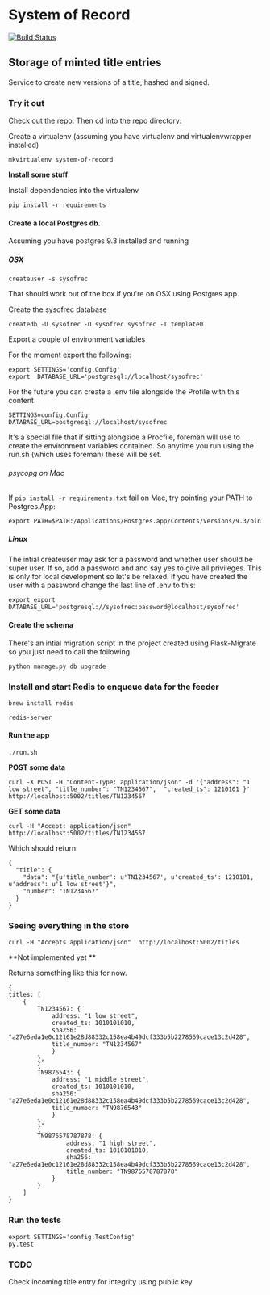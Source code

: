 System of Record
================

[![Build Status](https://travis-ci.org/LandRegistry/system-of-record.svg)](https://travis-ci.org/LandRegistry/system-of-record)

## Storage of minted title entries

Service to create new versions of a title, hashed and signed.

### Try it out

Check out the repo. Then cd into the repo directory:

 Create a virtualenv (assuming you have virtualenv and virtualenvwrapper installed)

 ```
 mkvirtualenv system-of-record
 ```

 **Install some stuff**

 Install dependencies into the virtualenv

```
pip install -r requirements
```

#### Create a local Postgres db.

Assuming you have postgres 9.3 installed and running

##### OSX

```
createuser -s sysofrec
```
 That should work out of the box if you're on OSX using Postgres.app.

Create the sysofrec database
```
createdb -U sysofrec -O sysofrec sysofrec -T template0
```

Export a couple of environment variables

For the moment export the following:

```
export SETTINGS='config.Config'
export  DATABASE_URL='postgresql://localhost/sysofrec'
```

For the future you can create a .env file alongside the Profile with this content

```
SETTINGS=config.Config
DATABASE_URL=postgresql://localhost/sysofrec
```

It's a special file that if sitting alongside a Procfile, foreman will use to create the environment variables contained. So anytime you run using
the run.sh (which uses foreman) these will be set.

###### psycopg on Mac

If ```pip install -r requirements.txt``` fail on Mac, try pointing your PATH to Postgres.App:


    export PATH=$PATH:/Applications/Postgres.app/Contents/Versions/9.3/bin

#####  Linux

The intial createuser may ask for a password and whether user should be super user. If so, add a password and and say yes to give
all privileges. This is only for local development so let's be relaxed. If you have created the user with a password change the last line of .env to this:

```
export export DATABASE_URL='postgresql://sysofrec:password@localhost/sysofrec'
```

#### Create the schema

There's an intial migration script in the project created using Flask-Migrate so you just need to call the following

```
python manage.py db upgrade

```

### Install and start Redis to enqueue data for the feeder

```
brew install redis
```

```
redis-server
```

#### Run the app

```
./run.sh
```

**POST some data**

```
curl -X POST -H "Content-Type: application/json" -d '{"address": "1 low street", "title_number": "TN1234567",  "created_ts": 1210101 }' http://localhost:5002/titles/TN1234567
```


**GET some data**

```
curl -H "Accept: application/json"  http://localhost:5002/titles/TN1234567
```

Which should return:

```
{
  "title": {
    "data": "{u'title_number': u'TN1234567', u'created_ts': 1210101, u'address': u'1 low street'}",
    "number": "TN1234567"
  }
}
```

### Seeing everything in the store

```
curl -H "Accepts application/json"  http://localhost:5002/titles
```

 **Not implemented yet **

Returns something like this for now.

```
{
titles: [
    {
        TN1234567: {
            address: "1 low street",
            created_ts: 1010101010,
            sha256: "a27e6eda1e0c12161e28d88332c158ea4b49dcf333b5b2278569cace13c2d428",
            title_number: "TN1234567"
            }
        },
        {
        TN9876543: {
            address: "1 middle street",
            created_ts: 1010101010,
            sha256: "a27e6eda1e0c12161e28d88332c158ea4b49dcf333b5b2278569cace13c2d428",
            title_number: "TN9876543"
            }
        },
        {
        TN9876578787878: {
                address: "1 high street",
                created_ts: 1010101010,
                sha256: "a27e6eda1e0c12161e28d88332c158ea4b49dcf333b5b2278569cace13c2d428",
                title_number: "TN9876578787878"
            }
        }
    ]
}
```

### Run the tests

```
export SETTINGS='config.TestConfig'
py.test
```

### TODO

Check incoming title entry for integrity using public key.
